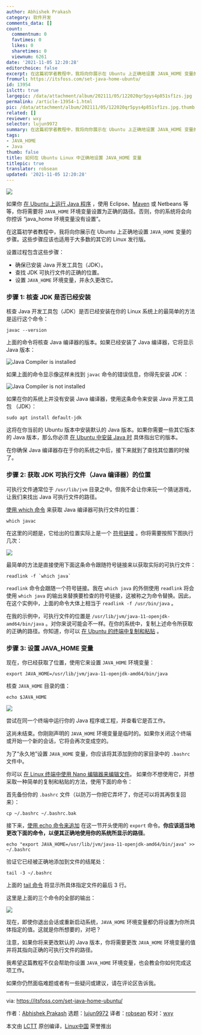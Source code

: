 ```yaml
---
author: Abhishek Prakash
category: 软件开发
comments_data: []
count:
  commentnum: 0
  favtimes: 0
  likes: 0
  sharetimes: 0
  viewnum: 6261
date: '2021-11-05 12:20:28'
editorchoice: false
excerpt: 在这篇初学者教程中，我将向你展示在 Ubuntu 上正确地设置 JAVA_HOME 变量的步骤。
fromurl: https://itsfoss.com/set-java-home-ubuntu/
id: 13954
islctt: true
largepic: /data/attachment/album/202111/05/122020qr5pys4p851sf1zs.jpg
permalink: /article-13954-1.html
pic: /data/attachment/album/202111/05/122020qr5pys4p851sf1zs.jpg.thumb.jpg
related: []
reviewer: wxy
selector: lujun9972
summary: 在这篇初学者教程中，我将向你展示在 Ubuntu 上正确地设置 JAVA_HOME 变量的步骤。
tags:
- JAVA_HOME
- Java
thumb: false
title: 如何在 Ubuntu Linux 中正确地设置 JAVA_HOME 变量
titlepic: true
translator: robsean
updated: '2021-11-05 12:20:28'
---
```


![](/data/attachment/album/202111/05/122020qr5pys4p851sf1zs.jpg)


如果你 [在 Ubuntu 上运行 Java 程序](https://itsfoss.com/run-java-program-ubuntu/) ，使用 Eclipse、[Maven](https://maven.apache.org/) 或 Netbeans 等等，你将需要将 `JAVA_HOME` 环境变量设置为正确的路径。否则，你的系统将会向你控诉 “java\_home 环境变量没有设置”。


在这篇初学者教程中，我将向你展示在 Ubuntu 上正确地设置 `JAVA_HOME` 变量的步骤。这些步骤应该也适用于大多数的其它的 Linux 发行版。


设置过程包含这些步骤：


* 确保已安装 Java 开发工具包（JDK）。
* 查找 JDK 可执行文件的正确的位置。
* 设置 `JAVA_HOME` 环境变量，并永久更改它。


### 步骤 1: 核查 JDK 是否已经安装


核查 Java 开发工具包（JDK）是否已经安装在你的 Linux 系统上的最简单的方法是运行这个命令：



```
javac --version

```

上面的命令将核查 Java 编译器的版本。如果已经安装了 Java 编译器，它将显示 Java 版本：


![Java Compiler is installed](/data/attachment/album/202111/05/122030h1rrrrgu1e1iwwyu.png)


如果上面的命令显示像这样未找到 `javac` 命令的错误信息，你得先安装 JDK ：


![Java Compiler is not installed](/data/attachment/album/202111/05/122032eml7apli9zfh0sbh.png)


如果在你的系统上并没有安装 Java 编译器，使用这条命令来安装 Java 开发工具包 （JDK）：



```
sudo apt install default-jdk

```

这将在你当前的 Ubuntu 版本中安装默认的 Java 版本。如果你需要一些其它版本的 Java 版本，那么你必须 [在 Ubuntu 中安装 Java 时](https://itsfoss.com/install-java-ubuntu/) 具体指出它的版本。


在你确保 Java 编译器存在于你的系统之中后，接下来就到了查找其位置的时候了。


### 步骤 2: 获取 JDK 可执行文件（Java 编译器）的位置


可执行文件通常位于 `/usr/lib/jvm` 目录之中。但我不会让你来玩一个猜谜游戏，让我们来找出 Java 可执行文件的路径。


[使用 which 命令](https://linuxhandbook.com/which-command/) 来获取 Java 编译器可执行文件的位置：



```
which javac

```

在这里的问题是，它给出的位置实际上是一个 [符号链接](https://linuxhandbook.com/symbolic-link-linux/) 。你将需要按照下图执行几次：


![](/data/attachment/album/202111/05/122033acijqffqnqdz70j8.png)


最简单的方法是直接使用下面这条命令跟随符号链接来以获取实际的可执行文件：



```
readlink -f `which java`

```

`readlink` 命令会跟随一个符号链接。我在 `which java` 的外侧使用 `readlink` 将会使用 `which java` 的输出来替换要检查的符号链接，这被称之为命令替换。因此，在这个实例中，上面的命令大体上相当于 `readlink -f /usr/bin/java` 。


在我的示例中，可执行文件的位置是 `/usr/lib/jvm/java-11-openjdk-amd64/bin/java` 。对你来说可能会不一样。在你的系统中，复制上述命令所获取的正确的路径。你知道，你可以 [在 Ubuntu 的终端中复制和粘贴](https://itsfoss.com/copy-paste-linux-terminal/) 。


### 步骤 3: 设置 JAVA\_HOME 变量


现在，你已经获取了位置，使用它来设置 `JAVA_HOME` 环境变量：



```
export JAVA_HOME=/usr/lib/jvm/java-11-openjdk-amd64/bin/java

```

核查 `JAVA_HOME` 目录的值：



```
echo $JAVA_HOME

```

![](/data/attachment/album/202111/05/122035biq3fdoffdafzo6r.png)


尝试在同一个终端中运行你的 Java 程序或工程，并查看它是否工作。


这尚未结束。你刚刚声明的 `JAVA_HOME` 环境变量是临时的。如果你关闭这个终端或开始一个新的会话，它将会再次变成空的。


为了“永久地”设置 `JAVA_HOME` 变量，你应该将其添加到你的家目录中的 `.bashrc` 文件中。


你可以 [在 Linux 终端中使用 Nano 编辑器来编辑文件](https://itsfoss.com/nano-editor-guide/)。 如果你不想使用它，并想采取一种简单的复制和粘贴的方法，使用下面的命令：


首先备份你的 `.bashrc` 文件（以防万一你把它弄坏了，你还可以将其再恢复回来）：



```
cp ~/.bashrc ~/.bashrc.bak

```

接下来，[使用 echo 命令来追加](https://linuxhandbook.com/echo-command/) 在这一节开头使用的 `export` 命令。**你应该适当地更改下面的命令，以便其正确地使用你的系统所显示的路径**。



```
echo "export JAVA_HOME=/usr/lib/jvm/java-11-openjdk-amd64/bin/java" >> ~/.bashrc

```

验证它已经被正确地添加到文件的结尾处：



```
tail -3 ~/.bashrc

```

上面的 [tail 命令](https://linuxhandbook.com/tail-command/) 将显示所具体指定文件的最后 3 行。


这里是上面的三个命令的全部的输出：


![](/data/attachment/album/202111/05/122036bfook1kj4zkj6848.png)


现在，即使你退出会话或重新启动系统，`JAVA_HOME` 环境变量都仍将设置为你所具体指定的值。这就是你所想要的，对吧？


注意，如果你将来更改默认的 Java 版本，你将需要更改 `JAVA_HOME` 环境变量的值并将其指向正确的可执行文件的路径。


我希望这篇教程不仅会帮助你设置 `JAVA_HOME` 环境变量，也会教会你如何完成这项工作。


如果你仍然面临难题或者有一些疑问或建议，请在评论区告诉我。




---


via: <https://itsfoss.com/set-java-home-ubuntu/>


作者：[Abhishek Prakash](https://itsfoss.com/author/abhishek/) 选题：[lujun9972](https://github.com/lujun9972) 译者：[robsean](https://github.com/robsean) 校对：[wxy](https://github.com/wxy)


本文由 [LCTT](https://github.com/LCTT/TranslateProject) 原创编译，[Linux中国](https://linux.cn/) 荣誉推出